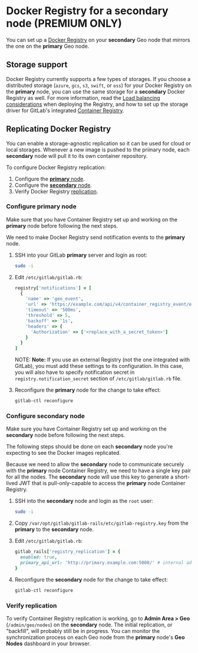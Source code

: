 # Docker Registry for a secondary node **(PREMIUM ONLY)**

You can set up a [Docker Registry](https://docs.docker.com/registry/) on your
**secondary** Geo node that mirrors the one on the **primary** Geo node.

## Storage support

Docker Registry currently supports a few types of storages. If you choose a
distributed storage (`azure`, `gcs`, `s3`, `swift`, or `oss`) for your Docker
Registry on the **primary** node, you can use the same storage for a **secondary**
Docker Registry as well. For more information, read the
[Load balancing considerations](https://docs.docker.com/registry/deploying/#load-balancing-considerations)
when deploying the Registry, and how to set up the storage driver for GitLab's
integrated [Container Registry](../../packages/container_registry.md#container-registry-storage-driver).

## Replicating Docker Registry

You can enable a storage-agnostic replication so it
can be used for cloud or local storages. Whenever a new image is pushed to the
primary node, each **secondary** node will pull it to its own container
repository.

To configure Docker Registry replication:

1. Configure the [**primary** node](#configure-primary-node).
1. Configure the [**secondary** node](#configure-secondary-node).
1. Verify Docker Registry [replication](#verify-replication).

### Configure **primary** node

Make sure that you have Container Registry set up and working on
the **primary** node before following the next steps.

We need to make Docker Registry send notification events to the
**primary** node.

1. SSH into your GitLab **primary** server and login as root:

   ```sh
   sudo -i
   ```

1. Edit `/etc/gitlab/gitlab.rb`:

   ```ruby
   registry['notifications'] = [
     {
       'name' => 'geo_event',
       'url' => 'https://example.com/api/v4/container_registry_event/events',
       'timeout' => '500ms',
       'threshold' => 5,
       'backoff' => '1s',
       'headers' => {
         'Authorization' => ['<replace_with_a_secret_token>']
       }
     }
   ]
   ```

   NOTE: **Note:**
   If you use an external Registry (not the one integrated with GitLab), you must add
   these settings to its configuration. In this case, you will also have to specify
   notification secret in `registry.notification_secret` section of
   `/etc/gitlab/gitlab.rb` file.

1. Reconfigure the **primary** node for the change to take effect:

   ```sh
   gitlab-ctl reconfigure
   ```

### Configure **secondary** node

Make sure you have Container Registry set up and working on
the **secondary** node before following the next steps.

The following steps should be done on each **secondary** node you're
expecting to see the Docker images replicated.

Because we need to allow the **secondary** node to communicate securely with
the **primary** node Container Registry, we need to have a single key
pair for all the nodes. The **secondary** node will use this key to
generate a short-lived JWT that is pull-only-capable to access the
**primary** node Container Registry.

1. SSH into the **secondary** node and login as the `root` user:

   ```sh
   sudo -i
   ```

1. Copy `/var/opt/gitlab/gitlab-rails/etc/gitlab-registry.key` from the **primary** to the **secondary** node.

1. Edit `/etc/gitlab/gitlab.rb`:

   ```ruby
   gitlab_rails['registry_replication'] = {
     enabled: true,
     primary_api_url: 'http://primary.example.com:5000/' # internal address to the primary registry, will be used by GitLab to directly communicate with primary registry API
   }
   ```

1. Reconfigure the **secondary** node for the change to take effect:

   ```sh
   gitlab-ctl reconfigure
   ```

### Verify replication

To verify Container Registry replication is working, go to **Admin Area > Geo** (`/admin/geo/nodes`) on the **secondary** node.
The initial replication, or "backfill", will probably still be in progress.
You can monitor the synchronization process on each Geo node from the **primary** node's **Geo Nodes** dashboard in your browser.
